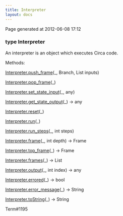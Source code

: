 ```yaml
---
title: Interpreter
layout: docs
---
```


<div class="bottom_right_note">Page generated at 2012-06-08 17:12</div>
<h3><span class="minor">type</span> Interpreter</h3>

<p>An interpreter is an object which executes Circa code.</p>
<p>Methods:</p>
<p><a href="/docs/Interpreter.push_frame.html">Interpreter.push_frame</a>(_, Branch, List inputs)</p>
<p><a href="/docs/Interpreter.pop_frame.html">Interpreter.pop_frame</a>(_)</p>
<p><a href="/docs/Interpreter.set_state_input.html">Interpreter.set_state_input</a>(_, any)</p>
<p><a href="/docs/Interpreter.get_state_output.html">Interpreter.get_state_output</a>(_) -> any</p>
<p><a href="/docs/Interpreter.reset.html">Interpreter.reset</a>(_)</p>
<p><a href="/docs/Interpreter.run.html">Interpreter.run</a>(_)</p>
<p><a href="/docs/Interpreter.run_steps.html">Interpreter.run_steps</a>(_, int steps)</p>
<p><a href="/docs/Interpreter.frame.html">Interpreter.frame</a>(_, int depth) -> Frame</p>
<p><a href="/docs/Interpreter.top_frame.html">Interpreter.top_frame</a>(_) -> Frame</p>
<p><a href="/docs/Interpreter.frames.html">Interpreter.frames</a>(_) -> List</p>
<p><a href="/docs/Interpreter.output.html">Interpreter.output</a>(_, int index) -> any</p>
<p><a href="/docs/Interpreter.errored.html">Interpreter.errored</a>(_) -> bool</p>
<p><a href="/docs/Interpreter.error_message.html">Interpreter.error_message</a>(_) -> String</p>
<p><a href="/docs/Interpreter.toString.html">Interpreter.toString</a>(_) -> String</p>

<p><span class="extra_minor">Term#1195</span></p>
